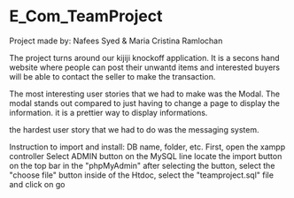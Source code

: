 # E_Com_TeamProject
Project made by: Nafees Syed & Maria Cristina Ramlochan



The project turns around our kijiji knockoff application. It is a secons hand website where people can post their unwantd items and interested buyers will be able to contact 
the seller to make the transaction.

The most interesting user stories that we had to make was the Modal. The modal stands out compared to just having to change a page to display the information. it is a prettier
way to display informations.

the hardest user story that we had to do was the messaging system.

Instruction to import and install: DB name, folder, etc.
  First, open the xampp controller
  Select ADMIN button on the MySQL line
  locate the import button on the top bar in the "phpMyAdmin"
  after selecting the button, select the "choose file" button
  inside of the Htdoc, select the "teamproject.sql" file and click on go
  
